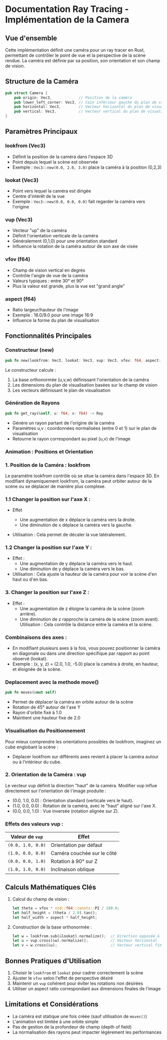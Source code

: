 # Documentation Ray Tracing - Implémentation de la Camera

## Vue d'ensemble

Cette implémentation définit une caméra pour un ray tracer en Rust, permettant de contrôler le point de vue et la perspective de la scène rendue. La caméra est définie par sa position, son orientation et son champ de vision.

## Structure de la Caméra

```rust
pub struct Camera {
    pub origin: Vec3,            // Position de la caméra
    pub lower_left_corner: Vec3, // Coin inférieur gauche du plan de visualisation
    pub horizontal: Vec3,        // Vecteur horizontal du plan de visualisation
    pub vertical: Vec3,          // Vecteur vertical du plan de visualisation
}
```

## Paramètres Principaux

### lookfrom (Vec3)
- Définit la position de la caméra dans l'espace 3D
- Point depuis lequel la scène est observée
- Exemple : `Vec3::new(0.0, 2.0, 3.0)` place la caméra à la position (0,2,3)

### lookat (Vec3)
- Point vers lequel la caméra est dirigée
- Centre d'intérêt de la vue
- Exemple : `Vec3::new(0.0, 0.0, 0.0)` fait regarder la caméra vers l'origine

### vup (Vec3)
- Vecteur "up" de la caméra
- Définit l'orientation verticale de la caméra
- Généralement (0,1,0) pour une orientation standard
- Influence la rotation de la caméra autour de son axe de visée

### vfov (f64)
- Champ de vision vertical en degrés
- Contrôle l'angle de vue de la caméra
- Valeurs typiques : entre 30° et 90°
- Plus la valeur est grande, plus la vue est "grand angle"

### aspect (f64)
- Ratio largeur/hauteur de l'image
- Exemple : 16.0/9.0 pour une image 16:9
- Influence la forme du plan de visualisation

## Fonctionnalités Principales

### Constructeur (new)
```rust
pub fn new(lookfrom: Vec3, lookat: Vec3, vup: Vec3, vfov: f64, aspect: f64) -> Self
```
Le constructeur calcule :
1. La base orthonormée (u,v,w) définissant l'orientation de la caméra
2. Les dimensions du plan de visualisation basées sur le champ de vision
3. Les vecteurs définissant le plan de visualisation

### Génération de Rayons
```rust
pub fn get_ray(&self, u: f64, v: f64) -> Ray
```
- Génère un rayon partant de l'origine de la caméra
- Paramètres u,v : coordonnées normalisées (entre 0 et 1) sur le plan de visualisation
- Retourne le rayon correspondant au pixel (u,v) de l'image

### Animation : Positions et Orientation

### 1. Position de la Caméra : lookfrom

Le paramètre lookfrom contrôle où se situe la caméra dans l'espace 3D. En modifiant dynamiquement lookfrom, la caméra peut orbiter autour de la scène ou se déplacer de manière plus complexe.

### 1.1 Changer la position sur l'axe X :

* Effet
   * Une augmentation de x déplace la caméra vers la droite.
   * Une diminution de x déplace la caméra vers la gauche.

* Utilisation : Cela permet de décaler la vue latéralement.

### 1.2 Changer la position sur l'axe Y :

* Effet :
   * Une augmentation de y déplace la caméra vers le haut.
   * Une diminution de y déplace la caméra vers le bas.
* Utilisation : Cela ajuste la hauteur de la caméra pour voir la scène d'en haut ou d'en bas.

### 3. Changer la position sur l'axe Z :
* Effet :
   * Une augmentation de z éloigne la caméra de la scène (zoom arrière).
   * Une diminution de z rapproche la caméra de la scène (zoom avant).
Utilisation : Cela contrôle la distance entre la caméra et la scène.
### Combinaisons des axes :
* En modifiant plusieurs axes à la fois, vous pouvez positionner la caméra en diagonale ou dans une direction spécifique par rapport au point observé (lookat).
* Exemple : (x, y, z) = (2.0, 1.0, -5.0) place la caméra à droite, en hauteur, et éloignée de la scène.

### Deplacement avec la methode move()

```rust
pub fn moves(&mut self)
```
- Permet de déplacer la caméra en orbite autour de la scène
- Rotation de 45° autour de l'axe Y
- Rayon d'orbite fixé à 1.0
- Maintient une hauteur fixe de 2.0

### Visualisation du Positionnement
Pour mieux comprendre les orientations possibles de lookfrom, imaginez un cube englobant la scène :

* Déplacer lookfrom sur différents axes revient à placer la caméra autour ou à l'intérieur du cube.




### 2. Orientation de la Caméra : vup
Le vecteur vup définit la direction "haut" de la caméra. Modifier vup influe directement sur l'orientation de l'image produite :

* (0.0, 1.0, 0.0) : Orientation standard (verticale vers le haut).
* (1.0, 0.0, 0.0) : Rotation de la caméra, avec le "haut" aligné sur l'axe X.
* (0.0, 0.0, 1.0) : Vue inversée (rotation alignée sur Z).

### Effets des valeurs vup :
| Valeur de `vup` | Effet |
|-----------------|--------|
| `(0.0, 1.0, 0.0)` | Orientation par défaut |
| `(1.0, 0.0, 0.0)` | Caméra couchée sur le côté |
| `(0.0, 0.0, 1.0)` | Rotation à 90° sur Z |
| `(1.0, 1.0, 0.0)` | Inclinaison oblique |




## Calculs Mathématiques Clés

1. Calcul du champ de vision :
   ```rust
   let theta = vfov * std::f64::consts::PI / 180.0;
   let half_height = (theta / 2.0).tan();
   let half_width = aspect * half_height;
   ```

2. Construction de la base orthonormée :
   ```rust
   let w = lookfrom.sub(&lookat).normalize();  // Direction opposée à la visée
   let u = vup.cross(&w).normalize();          // Vecteur horizontal
   let v = w.cross(&u);                        // Vecteur vertical final
   ```

## Bonnes Pratiques d'Utilisation

1. Choisir le `lookfrom` et `lookat` pour cadrer correctement la scène
2. Ajuster le `vfov` selon l'effet de perspective désiré
3. Maintenir un `vup` cohérent pour éviter les rotations non désirées
4. Utiliser un aspect ratio correspondant aux dimensions finales de l'image

## Limitations et Considérations

- La caméra est statique une fois créée (sauf utilisation de `moves()`)
- L'animation est limitée à une orbite simple
- Pas de gestion de la profondeur de champ (depth of field)
- La normalisation des rayons peut impacter légèrement les performances



